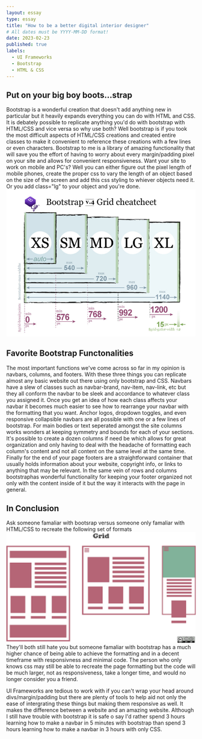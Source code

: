 ```yaml
---
layout: essay
type: essay
title: "How to be a better digital interior designer"
# All dates must be YYYY-MM-DD format!
date: 2023-02-23
published: true
labels:
  - UI Frameworks
  - Bootstrap
  - HTML & CSS
---
```


## Put on your big boy boots...strap
Bootstrap is a wonderful creation that doesn't add anything new in particular but it heavily expands everything you can do with HTML and CSS. It is debately possible to replicate anything you'd do with bootstrap with HTML/CSS and vice versa so why use both? Well bootstrap is if you took the most difficult aspects of HTML/CSS creations and created entire classes to make it convenient to reference these creations with a few lines or even characters. Bootstrap to me is a library of amazing functionality that will save you the effort of having to worry about every margin/padding pixel on your site and allows for convenient responsiveness. Want your site to work on mobile and PC's? Well you can either figure out the pixel length of mobile phones, create the proper css to vary the length of an object based on the size of the screen and add this css styling to whiever objects need it. Or you add class="lg" to your object and you're done.  
<img width="700px" class="rounded float-start pe-4" src="../img/bsScreens.jpg">

## Favorite Bootstrap Functonalities 
The most important functions we've come across so far in my opinion is navbars, columns, and footers. With these three things you can replicate almost any basic website out there using only bootstrap and CSS. Navbars have a slew of classes such as navbar-brand, nav-item, nav-link, etc but they all conform the navbar to be sleek and accordance to whatever class you assigned it. Once you get an idea of how each class affects your navbar it becomes much easier to see how to rearrange your navbar with the formatting that you want. Anchor logos, dropdown toggles, and even responsive collapsible navbars are all possible with one or a few lines of bootstrap. For main bodies or text seperated amongst the site columns works wonders at keeping symmetry and bounds for each of your sections. It's possible to create a dozen columns if need be which allows for great organization and only having to deal with the headache of formatting each column's content and not all content on the same level at the same time. Finally for the end of your page footers are a straightforward container that usually holds information about your website, copyright info, or links to anything that may be relevant. In the same vein of rows and columns bootstraphas wonderful functionality for keeping your footer organized not only with the content inside of it but the way it interacts with the page in general.

## In Conclusion
Ask someone famaliar with bootsrap versus someone only famaliar with HTML/CSS to recreate the following set of formats
<img width="700px" class="rounded float-start pe-4" src="../img/bsFormat.png">
They'll both still hate you but someone famaliar with bootstrap has a much higher chance of being able to achieve the formatting and in a decent timeframe with responsivness and minimal code. The person who only knows css may still be able to recreate the page formatting but the code will be much larger, not as responsiveness, take a longer time, and would no longer consider you a friend. 

UI Frameworks are tedious to work with if you can't wrap your head around divs/margin/padding but there are plenty of tools to help aid not only the ease of intergrating these things but making them responsive as well. It makes the difference between a website and an amazing website. Although I still have trouble with bootstrap it is safe o say I'd rather spend 3 hours learning how to make a navbar in 5 minutes with bootstrap than spend 3 hours learning how to make a navbar in 3 hours with only CSS. 
